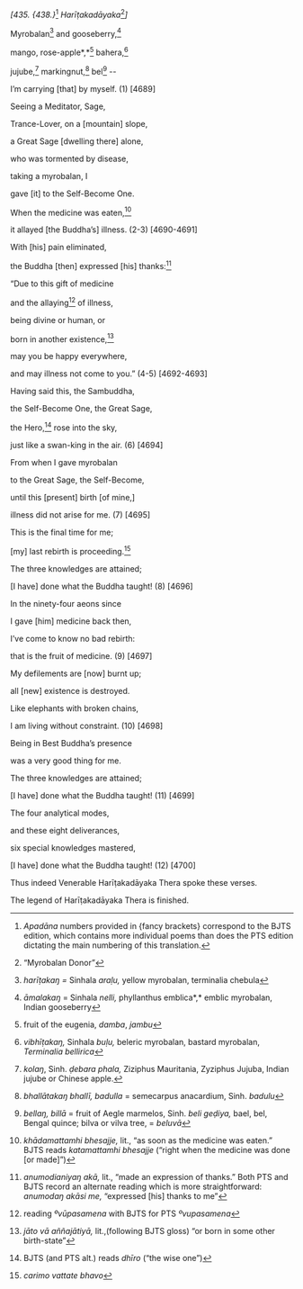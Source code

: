 *\[435. {438.}*[^1] *Harīṭakadāyaka*[^2]*\]*

Myrobalan[^3] and gooseberry,[^4]

mango, rose-apple*,*[^5] bahera,[^6]

jujube,[^7] markingnut,[^8] bel[^9] --

I’m carrying \[that\] by myself. (1) \[4689\]

Seeing a Meditator, Sage,

Trance-Lover, on a \[mountain\] slope,

a Great Sage \[dwelling there\] alone,

who was tormented by disease,

taking a myrobalan, I

gave \[it\] to the Self-Become One.

When the medicine was eaten,[^10]

it allayed \[the Buddha’s\] illness. (2-3) \[4690-4691\]

With \[his\] pain eliminated,

the Buddha \[then\] expressed \[his\] thanks:[^11]

“Due to this gift of medicine

and the allaying[^12] of illness,

being divine or human, or

born in another existence,[^13]

may you be happy everywhere,

and may illness not come to you.” (4-5) \[4692-4693\]

Having said this, the Sambuddha,

the Self-Become One, the Great Sage,

the Hero,[^14] rose into the sky,

just like a swan-king in the air. (6) \[4694\]

From when I gave myrobalan

to the Great Sage, the Self-Become,

until this \[present\] birth \[of mine,\]

illness did not arise for me. (7) \[4695\]

This is the final time for me;

\[my\] last rebirth is proceeding.[^15]

The three knowledges are attained;

\[I have\] done what the Buddha taught! (8) \[4696\]

In the ninety-four aeons since

I gave \[him\] medicine back then,

I’ve come to know no bad rebirth:

that is the fruit of medicine. (9) \[4697\]

My defilements are \[now\] burnt up;

all \[new\] existence is destroyed.

Like elephants with broken chains,

I am living without constraint. (10) \[4698\]

Being in Best Buddha’s presence

was a very good thing for me.

The three knowledges are attained;

\[I have\] done what the Buddha taught! (11) \[4699\]

The four analytical modes,

and these eight deliverances,

six special knowledges mastered,

\[I have\] done what the Buddha taught! (12) \[4700\]

Thus indeed Venerable Harīṭakadāyaka Thera spoke these verses.

The legend of Harīṭakadāyaka Thera is finished.

[^1]: *Apadāna* numbers provided in {fancy brackets} correspond to the
    BJTS edition, which contains more individual poems than does the PTS
    edition dictating the main numbering of this translation.

[^2]: “Myrobalan Donor”

[^3]: *harīṭakaŋ =* Sinhala *araḷu,* yellow myrobalan, terminalia
    chebula

[^4]: *āmalakaŋ* = Sinhala *nelli,* phyllanthus emblica*,* emblic
    myrobalan, Indian gooseberry

[^5]: fruit of the eugenia, *damba*, *jambu*

[^6]: *vibhīṭakaŋ,* Sinhala *buḷu,* beleric myrobalan, bastard
    myrobalan, *Terminalia bellirica*

[^7]: *kolaŋ*, Sinh. *ḍebara phala,* Ziziphus Mauritania, Zyziphus
    Jujuba, Indian jujube or Chinese apple.

[^8]: *bhallātakaŋ bhallī, badulla* = semecarpus anacardium, Sinh.
    *badulu*

[^9]: *bellaŋ, billā* = fruit of Aegle marmelos, Sinh. *beli geḍiya,*
    bael, bel, Bengal quince; bilva or vilva tree, = *beluvā*

[^10]: *khādamattamhi bhesajje,* lit., “as soon as the medicine was
    eaten.” BJTS reads *katamattamhi bhesajje* (“right when the medicine
    was done \[or made\]”)

[^11]: *anumodianiyaŋ akā,* lit., “made an expression of thanks.” Both
    PTS and BJTS record an alternate reading which is more
    straightforward: *anumodaŋ akāsi me,* “expressed \[his\] thanks to
    me”

[^12]: reading *ºvūpasamena* with BJTS for PTS *ºvupasamena*

[^13]: *jāto vā aññajātiyā,* lit.,(following BJTS gloss) “or born in
    some other birth-state”

[^14]: BJTS (and PTS alt.) reads *dhīro* (“the wise one”)

[^15]: *carimo vattate bhavo*

